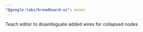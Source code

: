 ```yaml
---
"@google-labs/breadboard-ui": minor
---
```


Teach editor to disambiguate added wires for collapsed nodes
